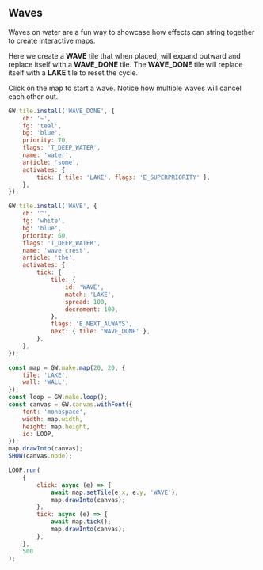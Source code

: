 ## Waves

Waves on water are a fun way to showcase how effects can string together to create interactive maps.

Here we create a **WAVE** tile that when placed, will expand outward and replace itself with a **WAVE_DONE** tile. The **WAVE_DONE** tile will replace itself with a **LAKE** tile to reset the cycle.

Click on the map to start a wave. Notice how multiple waves will cancel each other out.

```js
GW.tile.install('WAVE_DONE', {
    ch: '~',
    fg: 'teal',
    bg: 'blue',
    priority: 70,
    flags: 'T_DEEP_WATER',
    name: 'water',
    article: 'some',
    activates: {
        tick: { tile: 'LAKE', flags: 'E_SUPERPRIORITY' },
    },
});

GW.tile.install('WAVE', {
    ch: '^',
    fg: 'white',
    bg: 'blue',
    priority: 60,
    flags: 'T_DEEP_WATER',
    name: 'wave crest',
    article: 'the',
    activates: {
        tick: {
            tile: {
                id: 'WAVE',
                match: 'LAKE',
                spread: 100,
                decrement: 100,
            },
            flags: 'E_NEXT_ALWAYS',
            next: { tile: 'WAVE_DONE' },
        },
    },
});

const map = GW.make.map(20, 20, {
    tile: 'LAKE',
    wall: 'WALL',
});
const loop = GW.make.loop();
const canvas = GW.canvas.withFont({
    font: 'monospace',
    width: map.width,
    height: map.height,
    io: LOOP,
});
map.drawInto(canvas);
SHOW(canvas.node);

LOOP.run(
    {
        click: async (e) => {
            await map.setTile(e.x, e.y, 'WAVE');
            map.drawInto(canvas);
        },
        tick: async (e) => {
            await map.tick();
            map.drawInto(canvas);
        },
    },
    500
);
```
